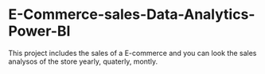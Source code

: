 # E-Commerce-sales-Data-Analytics-Power-BI
This project includes the sales of a E-commerce and you can look the sales analysos of the store yearly, quaterly, montly.
